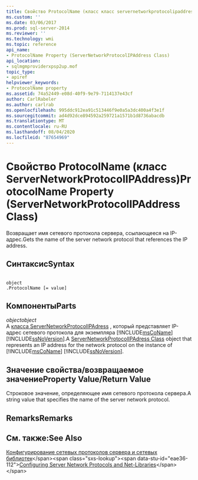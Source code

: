 ```yaml
---
title: Свойство ProtocolName (класс класс servernetworkprotocolipaddress) | Документация Майкрософт
ms.custom: ''
ms.date: 03/06/2017
ms.prod: sql-server-2014
ms.reviewer: ''
ms.technology: wmi
ms.topic: reference
api_name:
- ProtocolName Property (ServerNetworkProtocolIPAddress Class)
api_location:
- sqlmgmproviderxpsp2up.mof
topic_type:
- apiref
helpviewer_keywords:
- ProtocolName property
ms.assetid: 74a52449-e08d-40f9-9e79-7114137e43cf
author: CarlRabeler
ms.author: carlrab
ms.openlocfilehash: 995ddc912ea91c513446f9e0a5a3dc400a4f3e1f
ms.sourcegitcommit: ad4d92dce894592a259721a1571b1d8736abacdb
ms.translationtype: MT
ms.contentlocale: ru-RU
ms.lasthandoff: 08/04/2020
ms.locfileid: "87654969"
---
```

# <a name="protocolname-property-servernetworkprotocolipaddress-class"></a><span data-ttu-id="eae36-102">Свойство ProtocolName (класс ServerNetworkProtocolIPAddress)</span><span class="sxs-lookup"><span data-stu-id="eae36-102">ProtocolName Property (ServerNetworkProtocolIPAddress Class)</span></span>
  <span data-ttu-id="eae36-103">Возвращает имя сетевого протокола сервера, ссылающееся на IP-адрес.</span><span class="sxs-lookup"><span data-stu-id="eae36-103">Gets the name of the server network protocol that references the IP address.</span></span>  
  
## <a name="syntax"></a><span data-ttu-id="eae36-104">Синтаксис</span><span class="sxs-lookup"><span data-stu-id="eae36-104">Syntax</span></span>  
  
```  
  
object  
.ProtocolName [= value]  
```  
  
## <a name="parts"></a><span data-ttu-id="eae36-105">Компоненты</span><span class="sxs-lookup"><span data-stu-id="eae36-105">Parts</span></span>  
 <span data-ttu-id="eae36-106">*object*</span><span class="sxs-lookup"><span data-stu-id="eae36-106">*object*</span></span>  
 <span data-ttu-id="eae36-107">A [класса ServerNetworkProtocolIPAdress](servernetworkprotocolipaddress-class.md) , который представляет IP-адрес сетевого протокола для экземпляра [!INCLUDE[msCoName](../../../includes/msconame-md.md)] [!INCLUDE[ssNoVersion](../../../includes/ssnoversion-md.md)].</span><span class="sxs-lookup"><span data-stu-id="eae36-107">A [ServerNetworkProtocolIPAdress Class](servernetworkprotocolipaddress-class.md) object that represents an IP address for the network protocol on the instance of [!INCLUDE[msCoName](../../../includes/msconame-md.md)] [!INCLUDE[ssNoVersion](../../../includes/ssnoversion-md.md)].</span></span>  
  
## <a name="property-valuereturn-value"></a><span data-ttu-id="eae36-108">Значение свойства/возвращаемое значение</span><span class="sxs-lookup"><span data-stu-id="eae36-108">Property Value/Return Value</span></span>  
 <span data-ttu-id="eae36-109">Строковое значение, определяющее имя сетевого протокола сервера.</span><span class="sxs-lookup"><span data-stu-id="eae36-109">A string value that specifies the name of the server network protocol.</span></span>  
  
## <a name="remarks"></a><span data-ttu-id="eae36-110">Remarks</span><span class="sxs-lookup"><span data-stu-id="eae36-110">Remarks</span></span>  
  
## <a name="see-also"></a><span data-ttu-id="eae36-111">См. также:</span><span class="sxs-lookup"><span data-stu-id="eae36-111">See Also</span></span>  
 <span data-ttu-id="eae36-112">[Конфигурирование сетевых протоколов сервера и сетевых библиотек](https://msdn.microsoft.com/library/ms177485\(v=sql.100\).aspx)</span><span class="sxs-lookup"><span data-stu-id="eae36-112">[Configuring Server Network Protocols and Net-Libraries](https://msdn.microsoft.com/library/ms177485\(v=sql.100\).aspx)</span></span>  
  
  
